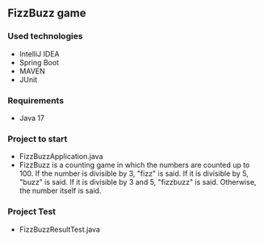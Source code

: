 ## FizzBuzz game

### Used technologies

* IntelliJ IDEA
* Spring Boot
* MAVEN 
* JUnit

### Requirements

* Java 17

### Project to start 

* FizzBuzzApplication.java 
* FizzBuzz is a counting game in which the numbers are counted up to 100. If the number is divisible by 3, "fizz" is said. If it is divisible by 5, "buzz" is said. If it is divisible by 3 and 5, "fizzbuzz" is said. Otherwise, the number itself is said. 

### Project Test 

* FizzBuzzResultTest.java